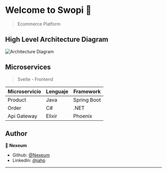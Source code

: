 <h1>Welcome to Swopi 👋</h1>
<p>
</p>

> Ecommerce Platform

## High Level Architecture Diagram

![Architecture Diagram](https://github.com/Nexeum/Swopi/assets/54515356/527887d0-babe-4e5a-975a-ceab550b5196)

## Microservices

> Svelte - Frontend

| Microservicio | Lenguaje | Framework   |
|---------------|----------|-------------|
| Product       | Java     | Spring Boot |
| Order         | C#       | .NET        |
| Api Gateway   | Elixir   | Phoenix     |

## Author

👤 **Nexeum**

* Github: [@Nexeum](https://github.com/Nexeum)
* LinkedIn: [@jahp](https://linkedin.com/in/jahp)

***